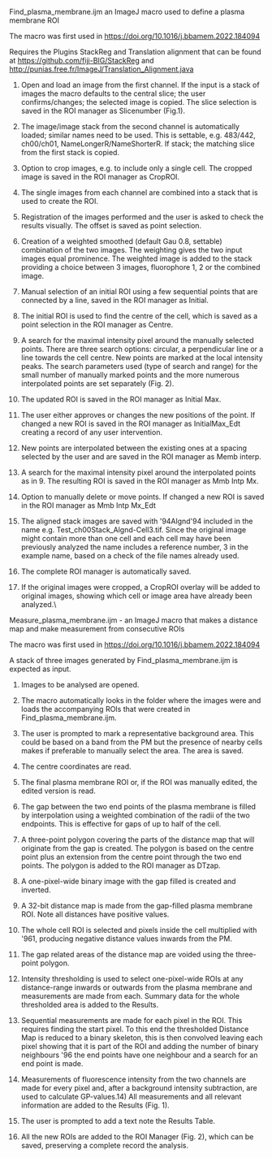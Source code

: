 Find_plasma_membrane.ijm an ImageJ macro used to define a plasma membrane ROI

The macro was first used in https://doi.org/10.1016/j.bbamem.2022.184094

Requires the Plugins StackReg and Translation alignment that can be found at https://github.com/fiji-BIG/StackReg and http://punias.free.fr/ImageJ/Translation_Alignment.java

1) Open and load an image from the first channel. If the input is a stack of images the macro defaults to the central slice; the user confirms/changes; the selected image is copied. The slice selection is saved in the ROI manager as Slicenumber (Fig.1).

2) The image/image stack from the second channel is automatically loaded; similar names need to be used. This is settable, e.g. 483/442, ch00/ch01, NameLongerR/NameShorterR. If stack; the matching slice from the first stack is copied.

3) Option to crop images, e.g. to include only a single cell. The cropped image is saved in the ROI manager as CropROI.

4) The single images from each channel are combined into a stack that is used to create the ROI.

5) Registration of the images performed and the user is asked to check the results visually. The offset is saved as point selection.

6) Creation of a weighted smoothed (default Gau 0.8, settable) combination of the two images. The weighting gives the two input images equal prominence. The weighted image is added to the stack providing a choice between 3 images, fluorophore 1, 2 or the combined image.

7) Manual selection of an initial ROI using a few sequential points that are connected by a line, saved in the ROI manager as Initial.

8) The initial ROI is used to find the centre of the cell, which is saved as a point selection in the ROI manager as Centre.

9) A search for the maximal intensity pixel around the manually selected points. There are three search options: circular, a perpendicular line or a line towards the cell centre. New points are marked at the local intensity peaks. The search parameters used (type of search and range) for the small number of manually marked points and the more numerous interpolated points are set separately (Fig. 2).

10) The updated ROI is saved in the ROI manager as Initial Max.

11) The user either approves or changes the new positions of the point. If changed a new ROI is saved in the ROI manager as InitialMax_Edt creating a record of any user intervention.

12) New points are interpolated between the existing ones at a spacing selected by the user and are saved in the ROI manager as Memb interp.

13) A search for the maximal intensity pixel around the interpolated points as in 9. The resulting ROI is saved in the ROI manager as Mmb Intp Mx.

14) Option to manually delete or move points. If changed a new ROI is saved in the ROI manager as Mmb Intp Mx_Edt

15) The aligned stack images are saved with \'94Algnd\'94 included in the name e.g. Test_ch00Stack_Algnd-Cell3.tif. Since the original image might contain more than one cell and each cell may have been previously analyzed the name includes a reference number, 3 in the example name, based on a check of the file names already used.

16) The complete ROI manager is automatically saved.

17) If the original images were cropped, a CropROI overlay will be added to original images, showing which cell or image area have already been analyzed.\



Measure_plasma_membrane.ijm - an ImageJ macro that makes a distance map and make measurement from consecutive ROIs

The macro was first used in https://doi.org/10.1016/j.bbamem.2022.184094

A stack of three images generated by Find_plasma_membrane.ijm is expected as input.

1) Images to be analysed are opened.

2) The macro automatically looks in the folder where the images were and loads the accompanying ROIs that were created in Find_plasma_membrane.ijm.

3) The user is prompted to mark a representative background area. This could be based on a band from the PM but the presence of nearby cells makes if preferable to manually select the area. The area is saved.

4) The centre coordinates are read.

5) The final plasma membrane ROI or, if the ROI was manually edited, the edited version is read.

6) The gap between the two end points of the plasma membrane is filled by interpolation using a weighted combination of the radii of the two endpoints. This is effective for gaps of up to half of the cell.

7) A three-point polygon covering the parts of the distance map that will originate from the gap is created. The polygon is based on the centre point plus an extension from the centre point through the two end points. The polygon is added to the ROI manager as DTzap.

8) A one-pixel-wide binary image with the gap filled is created and inverted.

9) A 32-bit distance map is made from the gap-filled plasma membrane ROI. Note all distances have positive values.

10) The whole cell ROI is selected and pixels inside the cell multiplied with \'961, producing negative distance values inwards from the PM.

11) The gap related areas of the distance map are voided using the three-point polygon.

12) Intensity thresholding is used to select one-pixel-wide ROIs at any distance-range inwards or outwards from the plasma membrane and measurements are made from each. Summary data for the whole thresholded area is added to the Results.

13) Sequential measurements are made for each pixel in the ROI. This requires finding the start pixel. To this end the thresholded Distance Map is reduced to a binary skeleton, this is then convolved leaving each pixel showing that it is part of the ROI and adding the number of binary neighbours \'96 the end points have one neighbour and a search for an end point is made.

14) Measurements of fluorescence intensity from the two channels are made for every pixel and, after a background intensity subtraction, are used to calculate GP-values.14) All measurements and all relevant information are added to the Results (Fig. 1).

15) The user is prompted to add a text note the Results Table.

16) All the new ROIs are added to the ROI Manager (Fig. 2), which can be saved, preserving a complete record the analysis.
